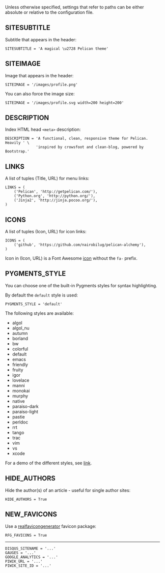 Unless otherwise specified, settings that refer to paths can be either absolute or relative to the configuration file.

## SITESUBTITLE

Subtitle that appears in the header:

    SITESUBTITLE = 'A magical \u2728 Pelican theme'

## SITEIMAGE

Image that appears in the header:

    SITEIMAGE = '/images/profile.png'

You can also force the image size:

    SITEIMAGE = '/images/profile.svg width=200 height=200'

## DESCRIPTION

Index HTML head `<meta>` description:

    DESCRIPTION = 'A functional, clean, responsive theme for Pelican. Heavily ' \
                  'inspired by crowsfoot and clean-blog, powered by Bootstrap.'

## LINKS

A list of tuples (Title, URL) for menu links:

    LINKS = (
        ('Pelican', 'http://getpelican.com/'),
        ('Python.org', 'http://python.org/'),
        ('Jinja2', 'http://jinja.pocoo.org/'),
    )

## ICONS

A list of tuples (Icon, URL) for icon links:

    ICONS = (
        ('github', 'https://github.com/nairobilug/pelican-alchemy'),
    )

Icon in (Icon, URL) is a Font Awesome [icon](http://fontawesome.io/icons/) without the `fa-` prefix.

## PYGMENTS_STYLE

You can choose one of the built-in Pygments styles for syntax highlighting.

By default the `default` style is used:

    PYGMENTS_STYLE = 'default'

The following styles are available:

- algol
- algol_nu
- autumn
- borland
- bw
- colorful
- default
- emacs
- friendly
- fruity
- igor
- lovelace
- manni
- monokai
- murphy
- native
- paraiso-dark
- paraiso-light
- pastie
- perldoc
- rrt
- tango
- trac
- vim
- vs
- xcode

For a demo of the different styles, see [link](http://pygments.org/demo/).

## HIDE_AUTHORS

Hide the author(s) of an article - useful for single author sites:

    HIDE_AUTHORS = True

## NEW_FAVICONS

Use a [realfavicongenerator](https://realfavicongenerator.net/blog/new-favicon-package-less-is-more/) favicon package:

    RFG_FAVICONS = True

---

    DISQUS_SITENAME = '...'
    GAUGES = '...'
    GOOGLE_ANALYTICS = '...'
    PIWIK_URL = '...'
    PIWIK_SITE_ID = '...'
